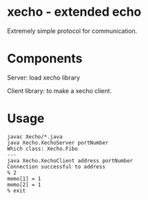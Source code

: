 # xecho - extended echo

Extremely simple protocol for communication.

# Components

Server: load xecho library

Client library: to make a xecho client.

# Usage

	javac Xecho/*.java
	java Xecho.XechoServer portNumber
	Which class: Xecho.Fibo
	---
	java Xecho.XechoClient address portNumber
	Connection successful to address
	% 2
	memo[1] = 1
	memo[2] = 1
	% exit 
